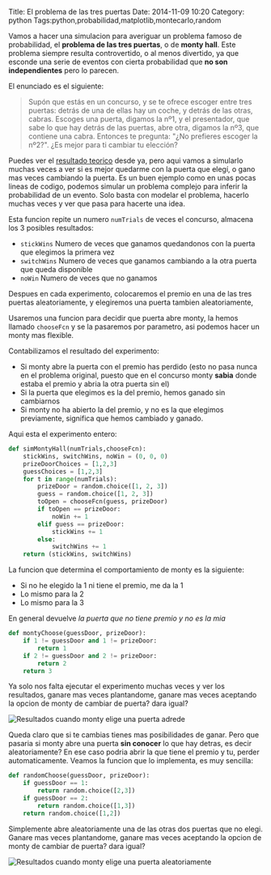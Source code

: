 Title: El problema de las tres puertas
Date: 2014-11-09 10:20
Category: python
Tags:python,probabilidad,matplotlib,montecarlo,random

Vamos a hacer una simulacion para averiguar un problema famoso de probabilidad, el **problema de las tres puertas**, o de **monty hall**. Este problema siempre resulta controvertido, o al menos divertido, ya que esconde una serie de eventos con cierta probabilidad que **no son independientes** pero lo parecen.

El enunciado es el siguiente:

> Supón que estás en un concurso, y se te ofrece escoger entre tres puertas: detrás de una de ellas hay un coche, y detrás de las otras, cabras. Escoges una puerta, digamos la nº1, y el presentador, que sabe lo que hay detrás de las puertas, abre otra, digamos la nº3, que contiene una cabra. Entonces te pregunta: "¿No prefieres escoger la nº2?". ¿Es mejor para ti cambiar tu elección?

Puedes ver el [resultado teorico][1] desde ya, pero aqui vamos a simularlo muchas veces a ver si es mejor quedarme con la puerta que elegí, o gano mas veces cambiando la puerta. Es un buen ejemplo como en unas pocas lineas de codigo, podemos simular un problema complejo para inferir la probabilidad de un evento. Solo basta con modelar el problema, hacerlo muchas veces y ver que pasa para hacerte una idea.

Esta funcion repite un numero ```numTrials``` de veces el concurso, almacena los 3 posibles resultados:

* ```stickWins``` Numero de veces que ganamos quedandonos con la puerta que elegimos la primera vez
* ```switchWins``` Numero de veces que ganamos cambiando a la otra puerta que queda disponible
* ```noWin``` Numero de veces que no ganamos

Despues en cada experimento, colocaremos el premio en una de las tres puertas aleatoriamente, y elegiremos una puerta tambien aleatoriamente,

Usaremos una funcion para decidir que puerta abre monty, la hemos llamado ```chooseFcn``` y se la pasaremos por parametro, asi podemos hacer un monty mas flexible.

Contabilizamos el resultado del experimento:

* Si monty abre la puerta con el premio has perdido (esto no pasa nunca en el problema original, puesto que en el concurso monty **sabia** donde estaba el premio y abria la otra puerta sin el)
* Si la puerta que elegimos es la del premio, hemos ganado sin cambiarnos
* Si monty no ha abierto la del premio, y no es la que elegimos previamente, significa que hemos cambiado y ganado.

Aqui esta el experimento entero:

```python
def simMontyHall(numTrials,chooseFcn):
    stickWins, switchWins, noWin = (0, 0, 0)
    prizeDoorChoices = [1,2,3]
    guessChoices = [1,2,3]
    for t in range(numTrials):
        prizeDoor = random.choice([1, 2, 3])
        guess = random.choice([1, 2, 3])
        toOpen = chooseFcn(guess, prizeDoor)
        if toOpen == prizeDoor:
            noWin += 1
        elif guess == prizeDoor:
            stickWins += 1
        else:
            switchWins += 1
    return (stickWins, switchWins)
```

La funcion que determina el comportamiento de monty es la siguiente:

* Si no he elegido la 1 ni tiene el premio, me da la 1
* Lo mismo para la 2
* Lo mismo para la 3

En general devuelve *la puerta que no tiene premio y no es la mia*
```python
def montyChoose(guessDoor, prizeDoor):
    if 1 != guessDoor and 1 != prizeDoor:
        return 1
    if 2 != guessDoor and 2 != prizeDoor:
        return 2
    return 3
```

Ya solo nos falta ejecutar el experimento muchas veces y ver los resultados, ganare mas veces plantandome, ganare mas veces aceptando la opcion de monty de cambiar de puerta? dara igual? 

![Resultados cuando monty elige una puerta adrede]({filename}/images/montyhall1.png)

Queda claro que si te cambias tienes mas posibilidades de ganar. Pero que pasaria si monty abre una puerta **sin conocer** lo que hay detras, es decir aleatoriamente? En ese caso podria abrir la que tiene el premio y tu, perder automaticamente. Veamos la funcion que lo implementa, es muy sencilla:

```python
def randomChoose(guessDoor, prizeDoor):
    if guessDoor == 1:
        return random.choice([2,3])
    if guessDoor == 2:
        return random.choice([1,3])
    return random.choice([1,2])
```

Simplemente abre aleatoriamente una de las otras dos puertas que no elegi. Ganare mas veces plantandome, ganare mas veces aceptando la opcion de monty de cambiar de puerta? dara igual? 

![Resultados cuando monty elige una puerta aleatoriamente]({filename}/images/montyhall2.png)



[1]: http://es.wikipedia.org/wiki/Problema_de_Monty_Hall